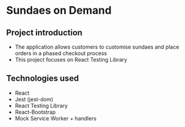 # Sundaes on Demand

## Project introduction

- The application allows customers to customise sundaes and place orders in a phased checkout process
- This project focuses on React Testing Library

## Technologies used

- React
- Jest (jest-dom)
- React Testing Library
- React-Bootstrap
- Mock Service Worker + handlers

